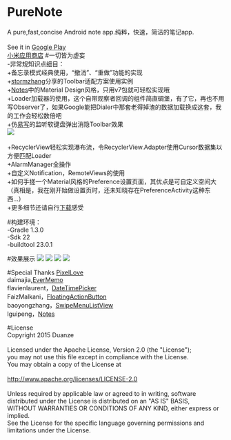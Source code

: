 # PureNote
A pure,fast,concise Android note app.纯粹，快速，简洁的笔记app.
<br>
<br>See it in [Google Play](https://play.google.com/store/apps/details?id=com.duanze.gasst)<br>
[小米应用商店](http://app.mi.com/detail/85433)
#一切皆为虚妄
<br>-非常规知识点细目：
<br>+备忘录模式经典使用，“撤消”、“重做”功能的实现
<br>+[stormzhang](http://www.stormzhang.com/)分享的Toolbar适配方案使用实例
<br>+[Notes](https://github.com/lguipeng/Notes)中的Material Design风格，只用v7包就可轻松实现哦
<br>+Loader加载器的使用，这个自带观察者回调的组件简直碉堡，有了它，再也不用写Observer了，如果Google能把Dialer中那套老得掉渣的数据加载换成这套，我的工作会轻松数倍吧
<br>+仿[易写](http://app.mi.com/detail/97233?ref=search)的监听软键盘弹出消隐Toolbar效果
<br>![](https://github.com/duanze/PureNote/blob/master/app_asset/pure.gif)
<br>
<br>+RecyclerView轻松实现瀑布流，令RecyclerView.Adapter使用Cursor数据集以方便匹配Loader
<br>+AlarmManager全操作
<br>+自定义Notification，RemoteViews的使用
<br>+如何手搓一个Material风格的Preference设置页面，其优点是可自定义空间大（真相是，我在刚开始做设置页时，还未知晓存在PreferenceActivity这种东西...）
<br>+更多细节还请自行[下载](http://app.mi.com/detail/85433)感受

#构建环境：
<br>-Gradle 1.3.0
<br>-Sdk 22
<br>-buildtool 23.0.1

#效果展示
![](https://github.com/duanze/PureNote/blob/master/app_asset/Screenshot_2015-10-25-21-01-44.png)
![](https://github.com/duanze/PureNote/blob/master/app_asset/Screenshot_2015-10-25-21-02-10.png)
![](https://github.com/duanze/PureNote/blob/master/app_asset/Screenshot_2015-10-25-21-15-00.png)
![](https://github.com/duanze/PureNote/blob/master/app_asset/Screenshot_2015-10-25-21-15-16.png)

#Special Thanks
[PixelLove](http://www.pixellove.com/)
<br>daimajia,[EverMemo](https://github.com/daimajia/EverMemo)
<br>flavienlaurent，[DateTimePicker](https://github.com/flavienlaurent/datetimepicker)
<br>FaizMalkani，[FloatingActionButton](https://github.com/ FaizMalkani/FloatingActionButton)
<br>baoyongzhang，[SwipeMenuListView](https://github.com/baoyongzhang/SwipeMenuListView)
<br>lguipeng，[Notes](https://github.com/lguipeng/Notes)

#License
<br>Copyright 2015 Duanze
<br>
<br>   Licensed under the Apache License, Version 2.0 (the "License");
<br>   you may not use this file except in compliance with the License.
<br>   You may obtain a copy of the License at
<br>
<br>       http://www.apache.org/licenses/LICENSE-2.0
<br>
<br>   Unless required by applicable law or agreed to in writing, software
<br>   distributed under the License is distributed on an "AS IS" BASIS,
<br>   WITHOUT WARRANTIES OR CONDITIONS OF ANY KIND, either express or implied.
<br>   See the License for the specific language governing permissions and
<br>   limitations under the License.